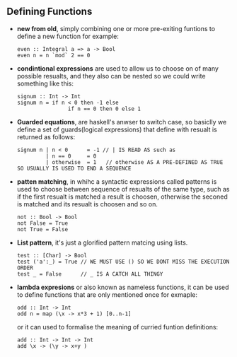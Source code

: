 ## Defining Functions 

* **new from old**, simply combining one or more pre-exiting funtions to define a new
  function for example: 
  ```
  even :: Integral a => a -> Bool
  even n = n `mod` 2 == 0
  ```
  
* **condintional expressions** are used to allow us to choose on of many possible
  resualts, and they also can be nested so we could write something like this: 
  ```
  signum :: Int -> Int
  signum n = if n < 0 then -1 else
                  if n == 0 then 0 else 1
  ```
* **Guarded equations**, are haskell's anwser to switch case, so basiclly we define
  a set of guards(logical expressions) that define with resualt is returned as follows:
  ```
  signum n | n < 0      = -1 // | IS READ AS such as
           | n == 0     = 0
           | otherwise  = 1   // otherwise AS A PRE-DEFINED AS TRUE SO USUALLY IS USED TO END A SEQUENCE
  ```
  
* **patten matching**, in whihc a syntactic expressions called patterns is used to 
  choose between sequence of resualts of the same type, such as if the first resualt is
  matched a result is choosen, otherwise the seconed is matched and its resualt is choosen
  and so on.
  ```
  not :: Bool -> Bool
  not False = True
  not True = False
  ```
  
* **List pattern**, it's just a glorified pattern matcing using lists. 
  ```
  test :: [Char] -> Bool 
  test ('a':_) = True // WE MUST USE () SO WE DONT MISS THE EXECUTION ORDER
  test _ = False      // _ IS A CATCH ALL THINGY
  ```
* **lambda expresions** or also known as nameless functions, it can be used to define
  functions that are only mentioned once for exmaple:
  ```
  odd :: Int -> Int
  odd n = map (\x -> x*3 + 1) [0..n-1]
  ```
  
  or it can used to formalise the meaning of curried funtion definitions:
  ```
  add :: Int -> Int -> Int
  add \x -> (\y -> x+y )
  ```
